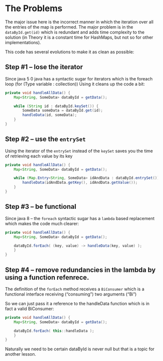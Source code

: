 # The Problems

The major issue here is the incorrect manner in which the iteration over all the entries of the map is performed. The major problem is in the `dataById.get(id)` which is redundant and adds time complexity to the solution (in Theory it is a constant time for HashMaps, but not so for other implementations).

This code has several evolutions to make it as clean as possible:

## Step #1 – lose the iterator

Since java 5 0 java has a syntactic sugar for iterators which is the foreach loop (for (Type variable : collection))
Using it cleans up the code a bit:

```java
private void handleAllData() {
    Map<String, SomeData> dataById = getData();

    while (String id : dataById.keySet()) {
        SomeData someData = dataById.get(id);
        handleData(id, someData);
    }
}
```

## Step #2 – use the `entrySet`

Using the iterator of the `entrySet` instead of the `keySet` saves you the time of retrieving each value by its key

```java
private void handleAllData() {
    Map<String, SomeData> dataById = getData();

    while (Map.Entry<String, SomeData> idAndData : dataById.entrySet()) {
        handleData(idAndData.getKey(), idAndData.getValue());
    }
}
```

## Step #3 – be functional


Since java 8 – the `foreach` syntactic sugar has a `lambda` based replacement which makes the code much clearer:

```java
private void handleAllData() {
    Map<String, SomeData> dataById = getData();

    dataById.forEach( (key, value) -> handleData(key, value) );
    }
}
```

## Step #4 – remove redundancies in the lambda by using a function refenrece.

The definition of the `forEach` method receives a `BiConsumer` which is a functional interface receiving (“consuming”) two arguments (“Bi”)

So we can just pass it a reference to the handleData function which is in fact a valid BiConsumer:

```java
private void handleAllData() {
    Map<String, SomeData> dataById = getData();

    dataById.forEach( this::handleData );
    }
}
```

Naturally we need to be certain dataById is never null but that is a topic for another lesson.
